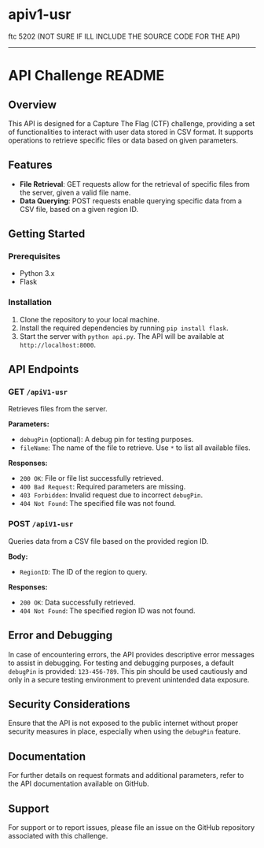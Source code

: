 # apiv1-usr
ftc 5202 (NOT SURE IF ILL INCLUDE THE SOURCE CODE FOR THE API)
_________

# API Challenge README

## Overview

This API is designed for a Capture The Flag (CTF) challenge, providing a set of functionalities to interact with user data stored in CSV format. It supports operations to retrieve specific files or data based on given parameters.

## Features

- **File Retrieval**: GET requests allow for the retrieval of specific files from the server, given a valid file name.
- **Data Querying**: POST requests enable querying specific data from a CSV file, based on a given region ID.

## Getting Started

### Prerequisites

- Python 3.x
- Flask

### Installation

1. Clone the repository to your local machine.
2. Install the required dependencies by running `pip install flask`.
3. Start the server with `python api.py`. The API will be available at `http://localhost:8000`.

## API Endpoints

### GET `/apiV1-usr`

Retrieves files from the server.

**Parameters:**

- `debugPin` (optional): A debug pin for testing purposes.
- `fileName`: The name of the file to retrieve. Use `*` to list all available files.

**Responses:**

- `200 OK`: File or file list successfully retrieved.
- `400 Bad Request`: Required parameters are missing.
- `403 Forbidden`: Invalid request due to incorrect `debugPin`.
- `404 Not Found`: The specified file was not found.

### POST `/apiV1-usr`

Queries data from a CSV file based on the provided region ID.

**Body:**

- `RegionID`: The ID of the region to query.

**Responses:**

- `200 OK`: Data successfully retrieved.
- `404 Not Found`: The specified region ID was not found.

## Error and Debugging

In case of encountering errors, the API provides descriptive error messages to assist in debugging. For testing and debugging purposes, a default `debugPin` is provided: `123-456-789`. This pin should be used cautiously and only in a secure testing environment to prevent unintended data exposure.

## Security Considerations

Ensure that the API is not exposed to the public internet without proper security measures in place, especially when using the `debugPin` feature.

## Documentation

For further details on request formats and additional parameters, refer to the API documentation available on GitHub.

## Support

For support or to report issues, please file an issue on the GitHub repository associated with this challenge.
